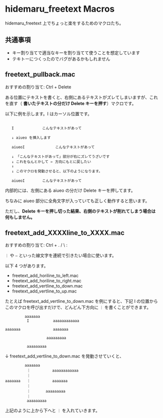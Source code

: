 # hidemaru_freetext Macros
hidemaru_freetext 上でちょっと楽をするためのマクロたち。

## 共通事項
- キー割り当てで適当なキーを割り当てて使うことを想定しています
- テキトーにつくったのでバグがあるかもしれません

## freetext_pullback.mac
おすすめの割り当て: Ctrl + Delete

ある位置にテキストを書くと、右側にあるテキストがズレてしまいますが、これを直す（ **書いたテキストの分だけ Delete キーを押す**）マクロです。

以下に例を示します。I はカーソル位置です。

```

   I             こんなテキストがあって

   ↓ aiueo を挿入します

   aiueoI              こんなテキストがあって

   ↓ 「こんなテキストがあって」部分が右にズレてうざいです
   ↓ これをなんとかして ← 方向にもとに戻したい
   ↓
   ↓ このマクロを発動させると、以下のようになります。

   aiueoI        こんなテキストがあって
```

内部的には、左側にある aiueo の分だけ Delete キーを押してます。

ちなみに aiueo 部分に全角文字が入っていても正しく動作すると思います。

ただし、**Delete キーを押し切った結果、右側のテキストが削れてしまう場合は何もしません。**

## freetext_add_XXXXline_to_XXXX.mac
おすすめの割り当て: Ctrl + . / \ :

`｜` や `―` といった線文字を連続で引きたい場合に使います。

以下 4 つがあります。

- freetext_add_horiline_to_left.mac
- freetext_add_horiline_to_right.mac
- freetext_add_vertline_to_down.mac
- freetext_add_vertline_to_up.mac

たとえば freetext_add_vertline_to_down.mac を例にすると、下記 I の位置からこのマクロを呼び出すだけで、どんどん下方向に `｜` を書くことができます。

```
         aaaaaaa                  
          I           aaaaaaaaaaaa
                                  
aaaaaaa               aaaaaaa     
                                  
                   aaaaaaaaa      
                                  
          aaaaaaaaa               
```

↓ freetext_add_vertline_to_down.mac を発動させていくと、

```
         aaaaaaa                  
          ｜          aaaaaaaaaaaa
          ｜                      
aaaaaaa   ｜          aaaaaaa     
          ｜                      
          ｜       aaaaaaaaa      
          ｜                      
          aaaaaaaaa               
```

上記のように上から下へと `｜` を入れていきます。
